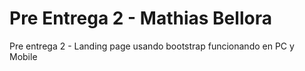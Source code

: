 # Pre Entrega 2 - Mathias Bellora

Pre entrega 2 - Landing page usando bootstrap funcionando en PC y Mobile
